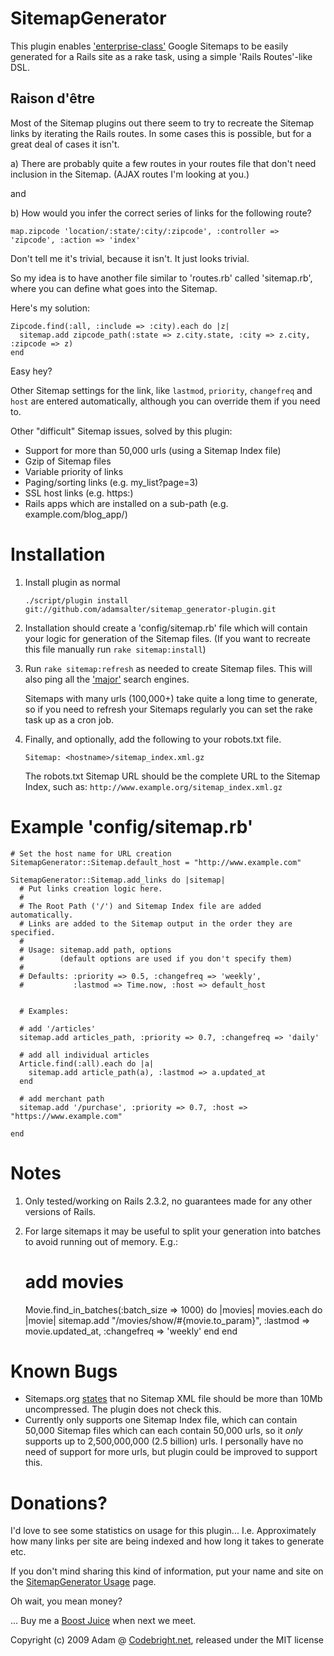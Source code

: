 SitemapGenerator
================

This plugin enables ['enterprise-class'][enterprise_class] Google Sitemaps to be easily generated for a Rails site as a rake task, using a simple 'Rails Routes'-like DSL.

Raison d'être
-------

Most of the Sitemap plugins out there seem to try to recreate the Sitemap links by iterating the Rails routes. In some cases this is possible, but for a great deal of cases it isn't. 

a) There are probably quite a few routes in your routes file that don't need inclusion in the Sitemap. (AJAX routes I'm looking at you.)

and

b) How would you infer the correct series of links for the following route?

    map.zipcode 'location/:state/:city/:zipcode', :controller => 'zipcode', :action => 'index'
    
Don't tell me it's trivial, because it isn't. It just looks trivial.

So my idea is to have another file similar to 'routes.rb' called 'sitemap.rb', where you can define what goes into the Sitemap.

Here's my solution:

    Zipcode.find(:all, :include => :city).each do |z|
      sitemap.add zipcode_path(:state => z.city.state, :city => z.city, :zipcode => z)
    end

Easy hey?

Other Sitemap settings for the link, like `lastmod`, `priority`, `changefreq` and `host` are entered automatically, although you can override them if you need to.

Other "difficult" Sitemap issues, solved by this plugin:

- Support for more than 50,000 urls (using a Sitemap Index file)
- Gzip of Sitemap files
- Variable priority of links
- Paging/sorting links (e.g. my_list?page=3)
- SSL host links (e.g. https:)
- Rails apps which are installed on a sub-path (e.g. example.com/blog_app/)

Installation
=======

1. Install plugin as normal

    <code>./script/plugin install git://github.com/adamsalter/sitemap_generator-plugin.git</code>

2. Installation should create a 'config/sitemap.rb' file which will contain your logic for generation of the Sitemap files. (If you want to recreate this file manually run `rake sitemap:install`)

3. Run `rake sitemap:refresh` as needed to create Sitemap files. This will also ping all the ['major'][sitemap_engines] search engines.

    Sitemaps with many urls (100,000+) take quite a long time to generate, so if you need to refresh your Sitemaps regularly you can set the rake task up as a cron job.

4. Finally, and optionally, add the following to your robots.txt file.

    <code>Sitemap: &lt;hostname>/sitemap_index.xml.gz</code>
    
    The robots.txt Sitemap URL should be the complete URL to the Sitemap Index, such as: `http://www.example.org/sitemap_index.xml.gz`

Example 'config/sitemap.rb'
==========

    # Set the host name for URL creation
    SitemapGenerator::Sitemap.default_host = "http://www.example.com"

    SitemapGenerator::Sitemap.add_links do |sitemap|
      # Put links creation logic here.
      #
      # The Root Path ('/') and Sitemap Index file are added automatically.
      # Links are added to the Sitemap output in the order they are specified.
      #
      # Usage: sitemap.add path, options
      #        (default options are used if you don't specify them)
      #
      # Defaults: :priority => 0.5, :changefreq => 'weekly', 
      #           :lastmod => Time.now, :host => default_host

  
      # Examples:
  
      # add '/articles'
      sitemap.add articles_path, :priority => 0.7, :changefreq => 'daily'

      # add all individual articles
      Article.find(:all).each do |a|
        sitemap.add article_path(a), :lastmod => a.updated_at
      end

      # add merchant path
      sitemap.add '/purchase', :priority => 0.7, :host => "https://www.example.com"
  
    end

Notes
=======

1) Only tested/working on Rails 2.3.2, no guarantees made for any other versions of Rails.

2) For large sitemaps it may be useful to split your generation into batches to avoid running out of memory. E.g.:

    # add movies
    Movie.find_in_batches(:batch_size => 1000) do |movies|
      movies.each do |movie|
        sitemap.add "/movies/show/#{movie.to_param}", :lastmod => movie.updated_at, :changefreq => 'weekly'
      end
    end


Known Bugs
========

- Sitemaps.org [states][sitemaps_org] that no Sitemap XML file should be more than 10Mb uncompressed. The plugin does not check this.
- Currently only supports one Sitemap Index file, which can contain 50,000 Sitemap files which can each contain 50,000 urls, so it _only_ supports up to 2,500,000,000 (2.5 billion) urls. I personally have no need of support for more urls, but plugin could be improved to support this.

Donations?
========

I'd love to see some statistics on usage for this plugin... I.e. Approximately how many links per site are being indexed and how long it takes to generate etc.

If you don't mind sharing this kind of information, put your name and site on the [SitemapGenerator Usage][sitemap_generator_usage] page.

Oh wait, you mean money?

... Buy me a [Boost Juice][boost_juice] when next we meet.

Copyright (c) 2009 Adam @ [Codebright.net][cb], released under the MIT license

[enterprise_class]:https://twitter.com/dhh/status/1631034662 "I use enterprise in the same sense the Phusion guys do - i.e. Enterprise Ruby. Please don't look down on my use of the word 'enterprise' to represent being a cut above. It doesn't mean you ever have to work for a company the size of IBM. Or constantly fight inertia, writing crappy software, adhering to change management practices and spending hours in meetings... Not that there's anything wrong with that - Wait, what?"
[sitemap_engines]:http://en.wikipedia.org/wiki/Sitemap_index "http://en.wikipedia.org/wiki/Sitemap_index"
[sitemaps_org]:http://www.sitemaps.org/protocol.php "http://www.sitemaps.org/protocol.php"
[sitemap_generator_usage]:http://wiki.github.com/adamsalter/sitemap_generator-plugin/sitemapgenerator-usage "http://wiki.github.com/adamsalter/sitemap_generator-plugin/sitemapgenerator-usage"
[boost_juice]:http://www.boostjuice.com.au/ "Mmmm, sweet, sweet Boost Juice."
[cb]:http://codebright.net "http://codebright.net"
